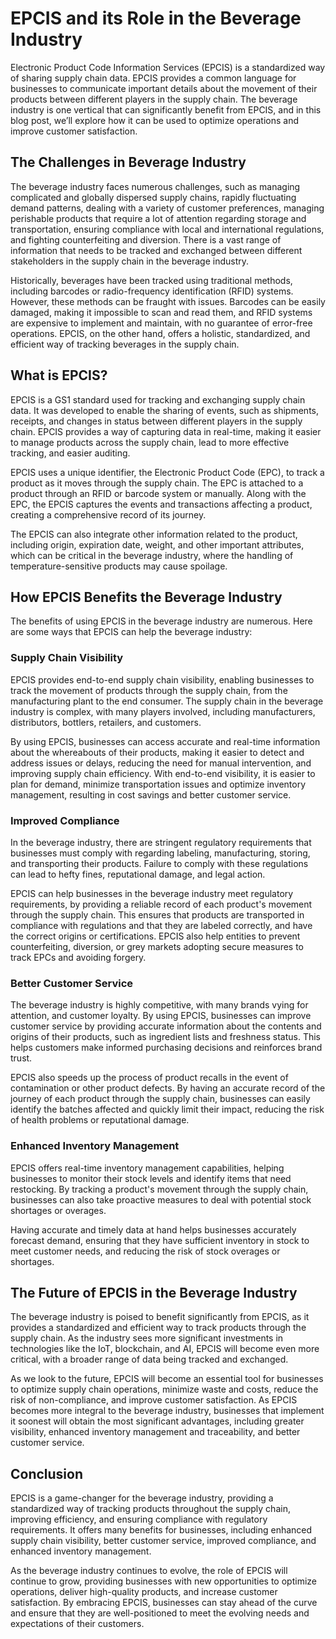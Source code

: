 # EPCIS and its Role in the Beverage Industry

Electronic Product Code Information Services (EPCIS) is a standardized way of sharing supply chain data. EPCIS provides a common language for businesses to communicate important details about the movement of their products between different players in the supply chain. The beverage industry is one vertical that can significantly benefit from EPCIS, and in this blog post, we’ll explore how it can be used to optimize operations and improve customer satisfaction.

## The Challenges in Beverage Industry

The beverage industry faces numerous challenges, such as managing complicated and globally dispersed supply chains, rapidly fluctuating demand patterns, dealing with a variety of customer preferences, managing perishable products that require a lot of attention regarding storage and transportation, ensuring compliance with local and international regulations, and fighting counterfeiting and diversion. There is a vast range of information that needs to be tracked and exchanged between different stakeholders in the supply chain in the beverage industry. 

Historically, beverages have been tracked using traditional methods, including barcodes or radio-frequency identification (RFID) systems. However, these methods can be fraught with issues. Barcodes can be easily damaged, making it impossible to scan and read them, and RFID systems are expensive to implement and maintain, with no guarantee of error-free operations. EPCIS, on the other hand, offers a holistic, standardized, and efficient way of tracking beverages in the supply chain.

## What is EPCIS?

EPCIS is a GS1 standard used for tracking and exchanging supply chain data. It was developed to enable the sharing of events, such as shipments, receipts, and changes in status between different players in the supply chain. EPCIS provides a way of capturing data in real-time, making it easier to manage products across the supply chain, lead to more effective tracking, and easier auditing.

EPCIS uses a unique identifier, the Electronic Product Code (EPC), to track a product as it moves through the supply chain. The EPC is attached to a product through an RFID or barcode system or manually. Along with the EPC, the EPCIS captures the events and transactions affecting a product, creating a comprehensive record of its journey. 

The EPCIS can also integrate other information related to the product, including origin, expiration date, weight, and other important attributes, which can be critical in the beverage industry, where the handling of temperature-sensitive products may cause spoilage.

## How EPCIS Benefits the Beverage Industry

The benefits of using EPCIS in the beverage industry are numerous. Here are some ways that EPCIS can help the beverage industry:

### Supply Chain Visibility

EPCIS provides end-to-end supply chain visibility, enabling businesses to track the movement of products through the supply chain, from the manufacturing plant to the end consumer. The supply chain in the beverage industry is complex, with many players involved, including manufacturers, distributors, bottlers, retailers, and customers. 

By using EPCIS, businesses can access accurate and real-time information about the whereabouts of their products, making it easier to detect and address issues or delays, reducing the need for manual intervention, and improving supply chain efficiency. With end-to-end visibility, it is easier to plan for demand, minimize transportation issues and optimize inventory management, resulting in cost savings and better customer service.

### Improved Compliance

In the beverage industry, there are stringent regulatory requirements that businesses must comply with regarding labeling, manufacturing, storing, and transporting their products. Failure to comply with these regulations can lead to hefty fines, reputational damage, and legal action.

EPCIS can help businesses in the beverage industry meet regulatory requirements, by providing a reliable record of each product's movement through the supply chain. This ensures that products are transported in compliance with regulations and that they are labeled correctly, and have the correct origins or certifications. EPCIS also help entities to prevent counterfeiting, diversion, or grey markets adopting secure measures to track EPCs and avoiding forgery.

### Better Customer Service

The beverage industry is highly competitive, with many brands vying for attention, and customer loyalty. By using EPCIS, businesses can improve customer service by providing accurate information about the contents and origins of their products, such as ingredient lists and freshness status. This helps customers make informed purchasing decisions and reinforces brand trust.

EPCIS also speeds up the process of product recalls in the event of contamination or other product defects. By having an accurate record of the journey of each product through the supply chain, businesses can easily identify the batches affected and quickly limit their impact, reducing the risk of health problems or reputational damage.

### Enhanced Inventory Management

EPCIS offers real-time inventory management capabilities, helping businesses to monitor their stock levels and identify items that need restocking. By tracking a product's movement through the supply chain, businesses can also take proactive measures to deal with potential stock shortages or overages.

Having accurate and timely data at hand helps businesses accurately forecast demand, ensuring that they have sufficient inventory in stock to meet customer needs, and reducing the risk of stock overages or shortages.

## The Future of EPCIS in the Beverage Industry

The beverage industry is poised to benefit significantly from EPCIS, as it provides a standardized and efficient way to track products through the supply chain. As the industry sees more significant investments in technologies like the IoT, blockchain, and AI, EPCIS will become even more critical, with a broader range of data being tracked and exchanged.

As we look to the future, EPCIS will become an essential tool for businesses to optimize supply chain operations, minimize waste and costs, reduce the risk of non-compliance, and improve customer satisfaction. As EPCIS becomes more integral to the beverage industry, businesses that implement it soonest will obtain the most significant advantages, including greater visibility, enhanced inventory management and traceability, and better customer service.

## Conclusion

EPCIS is a game-changer for the beverage industry, providing a standardized way of tracking products throughout the supply chain, improving efficiency, and ensuring compliance with regulatory requirements. It offers many benefits for businesses, including enhanced supply chain visibility, better customer service, improved compliance, and enhanced inventory management. 

As the beverage industry continues to evolve, the role of EPCIS will continue to grow, providing businesses with new opportunities to optimize operations, deliver high-quality products, and increase customer satisfaction. By embracing EPCIS, businesses can stay ahead of the curve and ensure that they are well-positioned to meet the evolving needs and expectations of their customers.
